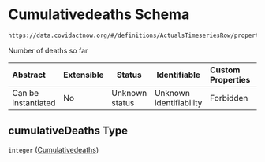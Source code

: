# Cumulativedeaths Schema

```txt
https://data.covidactnow.org/#/definitions/ActualsTimeseriesRow/properties/cumulativeDeaths
```

Number of deaths so far


| Abstract            | Extensible | Status         | Identifiable            | Custom Properties | Additional Properties | Access Restrictions | Defined In                                                   |
| :------------------ | ---------- | -------------- | ----------------------- | :---------------- | --------------------- | ------------------- | ------------------------------------------------------------ |
| Can be instantiated | No         | Unknown status | Unknown identifiability | Forbidden         | Allowed               | none                | [schemas.json\*](../out/schemas.json "open original schema") |

## cumulativeDeaths Type

`integer` ([Cumulativedeaths](schemas-definitions-actualstimeseriesrow-properties-cumulativedeaths.md))
